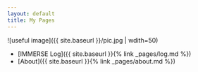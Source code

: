 ```yaml
---
layout: default
title: My Pages
---
```

![useful image]({{ site.baseurl }}/pic.jpg | wdith=50)
  * [IMMERSE Log]({{ site.baseurl }}{% link _pages/log.md %})
  * [About]({{ site.baseurl }}{% link _pages/about.md %})
  